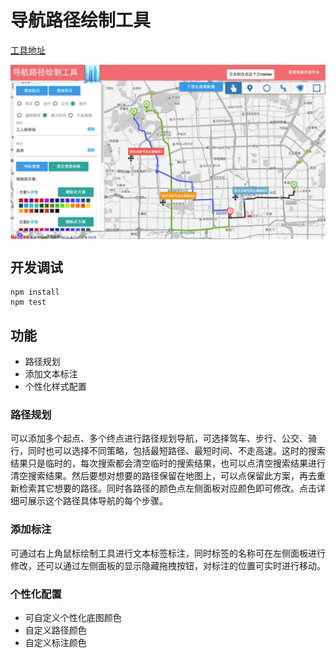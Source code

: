 # 导航路径绘制工具

[工具地址](http://huiyan-fe.github.io/tools/navigation/)

<img style="vertical-align: top;" src="./static/images/preview.jpg" alt="preview">

## 开发调试

    npm install
    npm test

## 功能
* 路径规划
* 添加文本标注
* 个性化样式配置

### 路径规划
可以添加多个起点、多个终点进行路径规划导航，可选择驾车、步行、公交、骑行，同时也可以选择不同策略，包括最短路径、最短时间、不走高速。这时的搜索结果只是临时的，每次搜索都会清空临时的搜索结果，也可以点清空搜索结果进行清空搜索结果。然后要想对想要的路径保留在地图上，可以点保留此方案，再去重新检索其它想要的路径。同时各路径的颜色点左侧面板对应颜色即可修改。点击详细可展示这个路径具体导航的每个步骤。

### 添加标注
可通过右上角鼠标绘制工具进行文本标签标注，同时标签的名称可在左侧面板进行修改，还可以通过左侧面板的显示隐藏拖拽按钮，对标注的位置可实时进行移动。

### 个性化配置
* 可自定义个性化底图颜色
* 自定义路径颜色
* 自定义标注颜色
